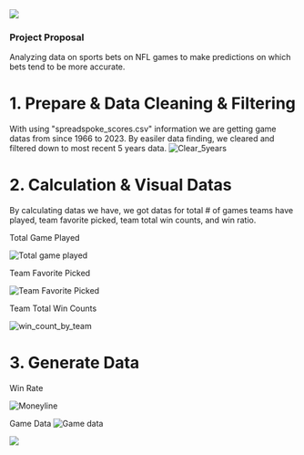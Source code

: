 <img src="https://capsule-render.vercel.app/api?type=waving&color=BDBDC8&height=150&section=header" />

### Project Proposal
  Analyzing data on sports bets on NFL games to make predictions on which bets tend to be more accurate.
# 1. Prepare & Data Cleaning & Filtering
  With using "spreadspoke_scores.csv" information we are getting game datas from since 1966 to 2023. By easiler data finding, we cleared and filtered down to most recent 5 years data.
![Clear_5years](https://github.com/tarsian/Group_1-Project_1/assets/24801648/a3a939ef-f6a0-432a-98fa-ac788eb5514d)

# 2. Calculation & Visual Datas
  By calculating datas we have, we got datas for total # of games teams have played, team favorite picked, team total win counts, and win ratio.
  
  Total Game Played
  
  ![Total game played](https://github.com/tarsian/Group_1-Project_1/assets/24801648/41651ea3-177c-4ae9-93c9-dd57131c914c)
  
  Team Favorite Picked
  
  ![Team Favorite Picked](https://github.com/tarsian/Group_1-Project_1/assets/24801648/565af7bb-0a9e-4a78-8765-d324890bf4d8)
   
  Team Total Win Counts
  
  ![win_count_by_team](https://github.com/tarsian/Group_1-Project_1/assets/24801648/77208f3f-337c-48f1-a838-ead53d826b5a)

# 3. Generate Data
  Win Rate
  
  ![Moneyline](https://github.com/tarsian/Group_1-Project_1/assets/24801648/e7bd392c-8eb6-4a80-bfc3-1b050063cd28)
  
  Game Data
  ![Game data](https://github.com/tarsian/Group_1-Project_1/assets/24801648/bf8d7235-767f-412d-beff-5c07b4d3e808)

  
<img src="https://capsule-render.vercel.app/api?type=waving&color=BDBDC8&height=150&section=footer" />
